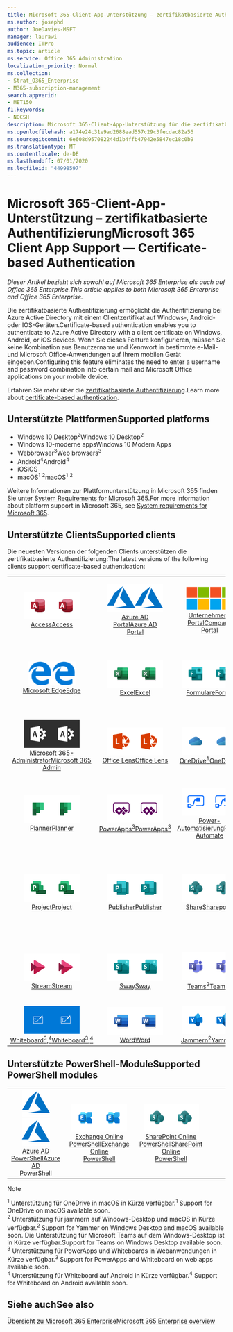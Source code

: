 ```yaml
---
title: Microsoft 365-Client-App-Unterstützung – zertifikatbasierte Authentifizierung
ms.author: josephd
author: JoeDavies-MSFT
manager: laurawi
audience: ITPro
ms.topic: article
ms.service: Office 365 Administration
localization_priority: Normal
ms.collection:
- Strat_O365_Enterprise
- M365-subscription-management
search.appverid:
- MET150
f1.keywords:
- NOCSH
description: Microsoft 365-Client-App-Unterstützung für die zertifikatbasierte Authentifizierung.
ms.openlocfilehash: a174e24c31e9ad2688ead557c29c3fecdac82a56
ms.sourcegitcommit: 6e608d957082244d1b4ffb47942e5847ec18c0b9
ms.translationtype: MT
ms.contentlocale: de-DE
ms.lasthandoff: 07/01/2020
ms.locfileid: "44998597"
---
```

# <a name="microsoft-365-client-app-support--certificate-based-authentication"></a><span data-ttu-id="fecf5-103">Microsoft 365-Client-App-Unterstützung – zertifikatbasierte Authentifizierung</span><span class="sxs-lookup"><span data-stu-id="fecf5-103">Microsoft 365 Client App Support — Certificate-based Authentication</span></span>

<span data-ttu-id="fecf5-104">*Dieser Artikel bezieht sich sowohl auf Microsoft 365 Enterprise als auch auf Office 365 Enterprise.*</span><span class="sxs-lookup"><span data-stu-id="fecf5-104">*This article applies to both Microsoft 365 Enterprise and Office 365 Enterprise.*</span></span>

<span data-ttu-id="fecf5-105">Die zertifikatbasierte Authentifizierung ermöglicht die Authentifizierung bei Azure Active Directory mit einem Clientzertifikat auf Windows-, Android-oder IOS-Geräten.</span><span class="sxs-lookup"><span data-stu-id="fecf5-105">Certificate-based authentication enables you to authenticate to Azure Active Directory with a client certificate on Windows, Android, or iOS devices.</span></span> <span data-ttu-id="fecf5-106">Wenn Sie dieses Feature konfigurieren, müssen Sie keine Kombination aus Benutzername und Kennwort in bestimmte e-Mail-und Microsoft Office-Anwendungen auf Ihrem mobilen Gerät eingeben.</span><span class="sxs-lookup"><span data-stu-id="fecf5-106">Configuring this feature eliminates the need to enter a username and password combination into certain mail and Microsoft Office applications on your mobile device.</span></span>

<span data-ttu-id="fecf5-107">Erfahren Sie mehr über die [zertifikatbasierte Authentifizierung](https://docs.microsoft.com/azure/active-directory/authentication/active-directory-certificate-based-authentication-get-started).</span><span class="sxs-lookup"><span data-stu-id="fecf5-107">Learn more about [certificate-based authentication](https://docs.microsoft.com/azure/active-directory/authentication/active-directory-certificate-based-authentication-get-started).</span></span>

## <a name="supported-platforms"></a><span data-ttu-id="fecf5-108">Unterstützte Plattformen</span><span class="sxs-lookup"><span data-stu-id="fecf5-108">Supported platforms</span></span>

 - <span data-ttu-id="fecf5-109">Windows 10 Desktop<sup>2</sup></span><span class="sxs-lookup"><span data-stu-id="fecf5-109">Windows 10 Desktop<sup>2</sup></span></span>
 - <span data-ttu-id="fecf5-110">Windows 10-moderne apps</span><span class="sxs-lookup"><span data-stu-id="fecf5-110">Windows 10 Modern Apps</span></span>
 - <span data-ttu-id="fecf5-111">Webbrowser<sup>3</sup></span><span class="sxs-lookup"><span data-stu-id="fecf5-111">Web browsers<sup>3</sup></span></span>
 - <span data-ttu-id="fecf5-112">Android<sup>4</sup></span><span class="sxs-lookup"><span data-stu-id="fecf5-112">Android<sup>4</sup></span></span>
 - <span data-ttu-id="fecf5-113">iOS</span><span class="sxs-lookup"><span data-stu-id="fecf5-113">iOS</span></span>
 - <span data-ttu-id="fecf5-114">macOS<sup>1</sup> <sup>2</sup></span><span class="sxs-lookup"><span data-stu-id="fecf5-114">macOS<sup>1</sup> <sup>2</sup></span></span>

<span data-ttu-id="fecf5-115">Weitere Informationen zur Plattformunterstützung in Microsoft 365 finden Sie unter [System Requirements for Microsoft 365](https://products.office.com/office-system-requirements).</span><span class="sxs-lookup"><span data-stu-id="fecf5-115">For more information about platform support in Microsoft 365, see [System requirements for Microsoft 365](https://products.office.com/office-system-requirements).</span></span>

## <a name="supported-clients"></a><span data-ttu-id="fecf5-116">Unterstützte Clients</span><span class="sxs-lookup"><span data-stu-id="fecf5-116">Supported clients</span></span>

<span data-ttu-id="fecf5-117">Die neuesten Versionen der folgenden Clients unterstützen die zertifikatbasierte Authentifizierung:</span><span class="sxs-lookup"><span data-stu-id="fecf5-117">The latest versions of the following clients support certificate-based authentication:</span></span>

| | | | | | |
|:---:|:---:|:---:|:---:|:---:|:---:|
| <span data-ttu-id="fecf5-118">![Access-Symbol](media/o365-access-64x64.png)</span><span class="sxs-lookup"><span data-stu-id="fecf5-118">![Access icon](media/o365-access-64x64.png)</span></span> <br> [<span data-ttu-id="fecf5-119">Access</span><span class="sxs-lookup"><span data-stu-id="fecf5-119">Access</span></span>](https://products.office.com/access) | <span data-ttu-id="fecf5-120">![Azure-Symbol](media/o365-azure-64x64.png)</span><span class="sxs-lookup"><span data-stu-id="fecf5-120">![Azure icon](media/o365-azure-64x64.png)</span></span> <br> [<span data-ttu-id="fecf5-121">Azure AD <br> Portal</span><span class="sxs-lookup"><span data-stu-id="fecf5-121">Azure AD <br> Portal </span></span>](https://azure.microsoft.com/features/azure-portal/) | <span data-ttu-id="fecf5-122">![Symbol des Unternehmensportals](media/o365-microsoft-64x64.png)</span><span class="sxs-lookup"><span data-stu-id="fecf5-122">![Company portal icon](media/o365-microsoft-64x64.png)</span></span> <br> [<span data-ttu-id="fecf5-123">Unternehmens <br> Portal</span><span class="sxs-lookup"><span data-stu-id="fecf5-123">Company <br> Portal </span></span>](https://docs.microsoft.com/intune-user-help/sign-in-to-the-company-portal) | <span data-ttu-id="fecf5-124">![Vertiefen (Symbol)](media/o365-delve-64x64.png)</span><span class="sxs-lookup"><span data-stu-id="fecf5-124">![Delve icon](media/o365-delve-64x64.png)</span></span> <br> [<span data-ttu-id="fecf5-125">Delve</span><span class="sxs-lookup"><span data-stu-id="fecf5-125">Delve</span></span>](https://products.office.com/business/intelligent-search) | <span data-ttu-id="fecf5-126">![Dynamics 365-Symbol](media/o365-dynamics365-64x64.png)</span><span class="sxs-lookup"><span data-stu-id="fecf5-126">![Dynamics 365 icon](media/o365-dynamics365-64x64.png)</span></span> <br> [<span data-ttu-id="fecf5-127">Dynamics 365</span><span class="sxs-lookup"><span data-stu-id="fecf5-127">Dynamics 365</span></span>](https://dynamics.microsoft.com) 
| <span data-ttu-id="fecf5-128">![Edge-Symbol](media/o365-edge-64x64.png)</span><span class="sxs-lookup"><span data-stu-id="fecf5-128">![Edge icon](media/o365-edge-64x64.png)</span></span> <br> [<span data-ttu-id="fecf5-129">Microsoft Edge</span><span class="sxs-lookup"><span data-stu-id="fecf5-129">Edge</span></span>](https://www.microsoft.com/windows/microsoft-edge) | <span data-ttu-id="fecf5-130">![Excel-Symbol](media/o365-excel-64x64.png)</span><span class="sxs-lookup"><span data-stu-id="fecf5-130">![Excel icon](media/o365-excel-64x64.png)</span></span> <br> [<span data-ttu-id="fecf5-131">Excel</span><span class="sxs-lookup"><span data-stu-id="fecf5-131">Excel</span></span>](https://products.office.com/excel) | <span data-ttu-id="fecf5-132">![Symbol "Formulare"](media/o365-forms-64x64.png)</span><span class="sxs-lookup"><span data-stu-id="fecf5-132">![Forms icon](media/o365-forms-64x64.png)</span></span> <br> [<span data-ttu-id="fecf5-133">Formulare</span><span class="sxs-lookup"><span data-stu-id="fecf5-133">Forms</span></span>](https://flow.microsoft.com/connectors/shared_microsoftforms/microsoft-forms/) | <span data-ttu-id="fecf5-134">![Kaizala-Symbol](media/o365-kaizala-64x64.png)</span><span class="sxs-lookup"><span data-stu-id="fecf5-134">![Kaizala icon](media/o365-kaizala-64x64.png)</span></span> <br> [<span data-ttu-id="fecf5-135">Kaizala</span><span class="sxs-lookup"><span data-stu-id="fecf5-135">Kaizala</span></span>](https://products.office.com/en/business/microsoft-kaizala) | <span data-ttu-id="fecf5-136">![Office.com-Symbol](media/o365-office-64x64.png)</span><span class="sxs-lookup"><span data-stu-id="fecf5-136">![Office.com icon](media/o365-office-64x64.png)</span></span> <br> [<span data-ttu-id="fecf5-137">Office.com</span><span class="sxs-lookup"><span data-stu-id="fecf5-137">Office.com</span></span>](https://www.office.com/) 
| <span data-ttu-id="fecf5-138">![Office 365 Administrator Symbol](media/o365-o365admin-64x64.png)</span><span class="sxs-lookup"><span data-stu-id="fecf5-138">![Office 365 Admin icon](media/o365-o365admin-64x64.png)</span></span> <br> [<span data-ttu-id="fecf5-139">Microsoft 365- <br> Administrator</span><span class="sxs-lookup"><span data-stu-id="fecf5-139">Microsoft 365 <br> Admin</span></span>](https://products.office.com/business/manage-office-365-admin-app) | <span data-ttu-id="fecf5-140">![Linsen Symbol](media/o365-lens-64x64.png)</span><span class="sxs-lookup"><span data-stu-id="fecf5-140">![Lens icon](media/o365-lens-64x64.png)</span></span> <br> [<span data-ttu-id="fecf5-141">Office Lens</span><span class="sxs-lookup"><span data-stu-id="fecf5-141">Office Lens</span></span>](https://www.microsoft.com/p/office-lens/9wzdncrfj3t8?activetab=pivot%3Aoverviewtab) | <span data-ttu-id="fecf5-142">![OneDrive für Unternehmen Symbol](media/o365-OneDrive-64x64.png)</span><span class="sxs-lookup"><span data-stu-id="fecf5-142">![OneDrive for Business icon](media/o365-OneDrive-64x64.png)</span></span> <br> [<span data-ttu-id="fecf5-143">OneDrive<sup>1</sup></span><span class="sxs-lookup"><span data-stu-id="fecf5-143">OneDrive<sup>1</sup></span></span>](https://products.office.com/onedrive-for-business/online-cloud-storage) |  <span data-ttu-id="fecf5-144">![OneNote-Symbol](media/o365-OneNote-64x64.png)</span><span class="sxs-lookup"><span data-stu-id="fecf5-144">![OneNote icon](media/o365-OneNote-64x64.png)</span></span> <br> [<span data-ttu-id="fecf5-145">OneNote</span><span class="sxs-lookup"><span data-stu-id="fecf5-145">OneNote</span></span>](https://products.office.com/onenote) | <span data-ttu-id="fecf5-146">![Outlook-Symbol](media/o365-outlook-64x64.png)</span><span class="sxs-lookup"><span data-stu-id="fecf5-146">![Outlook icon](media/o365-outlook-64x64.png)</span></span> <br> [<span data-ttu-id="fecf5-147">Outlook</span><span class="sxs-lookup"><span data-stu-id="fecf5-147">Outlook</span></span>](https://products.office.com/outlook) 
| <span data-ttu-id="fecf5-148">![Planner-Symbol](media/o365-planner-64x64.png)</span><span class="sxs-lookup"><span data-stu-id="fecf5-148">![Planner icon](media/o365-planner-64x64.png)</span></span> <br> [<span data-ttu-id="fecf5-149">Planner</span><span class="sxs-lookup"><span data-stu-id="fecf5-149">Planner</span></span>](https://products.office.com/business/task-management-software) | <span data-ttu-id="fecf5-150">![PowerApps-Symbol](media/o365-powerapps-64x64.png)</span><span class="sxs-lookup"><span data-stu-id="fecf5-150">![PowerApps icon](media/o365-powerapps-64x64.png)</span></span> <br> [<span data-ttu-id="fecf5-151">PowerApps<sup>3</sup></span><span class="sxs-lookup"><span data-stu-id="fecf5-151">PowerApps<sup>3</sup></span></span>](https://powerapps.microsoft.com) | <span data-ttu-id="fecf5-152">![Power-Automatisierungs Symbol](media/o365-flow-64x64.png)</span><span class="sxs-lookup"><span data-stu-id="fecf5-152">![Power Automate icon](media/o365-flow-64x64.png)</span></span> <br> [<span data-ttu-id="fecf5-153">Power- <br> Automatisierung</span><span class="sxs-lookup"><span data-stu-id="fecf5-153">Power <br> Automate</span></span>](https://flow.microsoft.com) | <span data-ttu-id="fecf5-154">![PowerBI-Symbol](media/o365-powerbi-64x64.png)</span><span class="sxs-lookup"><span data-stu-id="fecf5-154">![PowerBI icon](media/o365-powerbi-64x64.png)</span></span> <br> [<span data-ttu-id="fecf5-155">Power BI</span><span class="sxs-lookup"><span data-stu-id="fecf5-155">Power BI</span></span>](https://powerbi.microsoft.com)| <span data-ttu-id="fecf5-156">![PowerPoint-Symbol](media/o365-powerpoint-64x64.png)</span><span class="sxs-lookup"><span data-stu-id="fecf5-156">![PowerPoint icon](media/o365-powerpoint-64x64.png)</span></span> <br> [<span data-ttu-id="fecf5-157">PowerPoint</span><span class="sxs-lookup"><span data-stu-id="fecf5-157">PowerPoint</span></span>](https://products.office.com/powerpoint) 
| <span data-ttu-id="fecf5-158">![Project-Symbol](media/o365-project-64x64.png)</span><span class="sxs-lookup"><span data-stu-id="fecf5-158">![Project icon](media/o365-project-64x64.png)</span></span> <br> [<span data-ttu-id="fecf5-159">Project</span><span class="sxs-lookup"><span data-stu-id="fecf5-159">Project</span></span>](https://products.office.com/project) | <span data-ttu-id="fecf5-160">![Publisher-Symbol](media/o365-publisher-64x64.png)</span><span class="sxs-lookup"><span data-stu-id="fecf5-160">![Publisher icon](media/o365-publisher-64x64.png)</span></span> <br> [<span data-ttu-id="fecf5-161">Publisher</span><span class="sxs-lookup"><span data-stu-id="fecf5-161">Publisher</span></span>](https://products.office.com/publisher) | <span data-ttu-id="fecf5-162">![SharePoint-Symbol](media/o365-sharepoint-64x64.png)</span><span class="sxs-lookup"><span data-stu-id="fecf5-162">![SharePoint icon](media/o365-sharepoint-64x64.png)</span></span> <br> [<span data-ttu-id="fecf5-163">Share</span><span class="sxs-lookup"><span data-stu-id="fecf5-163">Sharepoint</span></span>](https://products.office.com/sharepoint) | <span data-ttu-id="fecf5-164">![Skype for Business-Symbol](media/o365-skypeforbusiness-64x64.png)</span><span class="sxs-lookup"><span data-stu-id="fecf5-164">![Skype for Business icon](media/o365-skypeforbusiness-64x64.png)</span></span> <br> [<span data-ttu-id="fecf5-165">Skype for <br> Business</span><span class="sxs-lookup"><span data-stu-id="fecf5-165">Skype for <br> Business</span></span>](https://www.skype.com/business/) | <span data-ttu-id="fecf5-166">![Symbol für Notizen](media/o365-stickynotes-64x64.png)</span><span class="sxs-lookup"><span data-stu-id="fecf5-166">![Sticky Notes icon](media/o365-stickynotes-64x64.png)</span></span> <br> [<span data-ttu-id="fecf5-167">Kurznotizen</span><span class="sxs-lookup"><span data-stu-id="fecf5-167">Sticky Notes</span></span>](https://www.microsoft.com/p/microsoft-sticky-notes/9nblggh4qghw) 
| <span data-ttu-id="fecf5-168">![Stream-Symbol](media/o365-stream-64x64.png)</span><span class="sxs-lookup"><span data-stu-id="fecf5-168">![Stream icon](media/o365-stream-64x64.png)</span></span> <br> [<span data-ttu-id="fecf5-169">Stream</span><span class="sxs-lookup"><span data-stu-id="fecf5-169">Stream</span></span>](https://stream.microsoft.com) | <span data-ttu-id="fecf5-170">![Sway-Symbol](media/o365-sway-64x64.png)</span><span class="sxs-lookup"><span data-stu-id="fecf5-170">![Sway icon](media/o365-sway-64x64.png)</span></span> <br> [<span data-ttu-id="fecf5-171">Sway</span><span class="sxs-lookup"><span data-stu-id="fecf5-171">Sway</span></span>](https://sway.com) | <span data-ttu-id="fecf5-172">![Teams-Symbol](media/o365-teams-64x64.png)</span><span class="sxs-lookup"><span data-stu-id="fecf5-172">![Teams icon](media/o365-teams-64x64.png)</span></span> <br> [<span data-ttu-id="fecf5-173">Teams<sup>2</sup></span><span class="sxs-lookup"><span data-stu-id="fecf5-173">Teams<sup>2</sup></span></span>](https://products.office.com/microsoft-teams/group-chat-software) | <span data-ttu-id="fecf5-174">![To-do-Symbol](media/o365-todo-64x64.png)</span><span class="sxs-lookup"><span data-stu-id="fecf5-174">![To Do icon](media/o365-todo-64x64.png)</span></span> <br> [<span data-ttu-id="fecf5-175">Aufgabe</span><span class="sxs-lookup"><span data-stu-id="fecf5-175">To Do</span></span>](https://todo.microsoft.com) | <span data-ttu-id="fecf5-176">![Visio-Symbol](media/o365-visio-64x64.png)</span><span class="sxs-lookup"><span data-stu-id="fecf5-176">![Visio icon](media/o365-visio-64x64.png)</span></span> <br> [<span data-ttu-id="fecf5-177">Visio</span><span class="sxs-lookup"><span data-stu-id="fecf5-177">Visio</span></span>](https://products.office.com/visio/flowchart-software) 
| <span data-ttu-id="fecf5-178">![Whiteboard-Symbol](media/o365-whiteboard-64x64.png)</span><span class="sxs-lookup"><span data-stu-id="fecf5-178">![Whiteboard icon](media/o365-whiteboard-64x64.png)</span></span> <br> [<span data-ttu-id="fecf5-179">Whiteboard<sup>3</sup>,<sup>4</sup></span><span class="sxs-lookup"><span data-stu-id="fecf5-179">Whiteboard<sup>3</sup>,<sup>4</sup></span></span>](https://whiteboard.microsoft.com/) | <span data-ttu-id="fecf5-180">![Word-Symbol](media/o365-word-64x64.png)</span><span class="sxs-lookup"><span data-stu-id="fecf5-180">![Word icon](media/o365-word-64x64.png)</span></span> <br> [<span data-ttu-id="fecf5-181">Word</span><span class="sxs-lookup"><span data-stu-id="fecf5-181">Word</span></span>](https://products.office.com/word) | <span data-ttu-id="fecf5-182">![Yammer-Symbol](media/o365-yammer-64x64.png)</span><span class="sxs-lookup"><span data-stu-id="fecf5-182">![Yammer icon](media/o365-yammer-64x64.png)</span></span> <br> [<span data-ttu-id="fecf5-183">Jammern<sup>2</sup></span><span class="sxs-lookup"><span data-stu-id="fecf5-183">Yammer<sup>2</sup></span></span>](https://products.office.com/yammer/yammer-overview) |

## <a name="supported-powershell-modules"></a><span data-ttu-id="fecf5-184">Unterstützte PowerShell-Module</span><span class="sxs-lookup"><span data-stu-id="fecf5-184">Supported PowerShell modules</span></span>

| | | | | | |
|:---:|:---:|:---:|:---:|:---:|:---:|
| <span data-ttu-id="fecf5-185">![Azure-Symbol](media/o365-azure-64x64.png)</span><span class="sxs-lookup"><span data-stu-id="fecf5-185">![Azure icon](media/o365-azure-64x64.png)</span></span> <br> [<span data-ttu-id="fecf5-186">Azure AD <br> PowerShell</span><span class="sxs-lookup"><span data-stu-id="fecf5-186">Azure AD <br> PowerShell</span></span>](https://docs.microsoft.com/powershell/azure/active-directory/overview?view=azureadps-2.0) | <span data-ttu-id="fecf5-187">![Exchange-Symbol](media/o365-exchange-64x64.png)</span><span class="sxs-lookup"><span data-stu-id="fecf5-187">![Exchange icon](media/o365-exchange-64x64.png)</span></span> <br> [<span data-ttu-id="fecf5-188">Exchange Online <br> PowerShell</span><span class="sxs-lookup"><span data-stu-id="fecf5-188">Exchange Online <br> PowerShell</span></span>](https://docs.microsoft.com/powershell/exchange/exchange-online/exchange-online-powershell?view=exchange-ps) | <span data-ttu-id="fecf5-189">![SharePoint-Symbol](media/o365-sharepoint-64x64.png)</span><span class="sxs-lookup"><span data-stu-id="fecf5-189">![SharePoint icon](media/o365-sharepoint-64x64.png)</span></span> <br> [<span data-ttu-id="fecf5-190">SharePoint Online <br> PowerShell</span><span class="sxs-lookup"><span data-stu-id="fecf5-190">SharePoint Online <br> PowerShell</span></span>](https://docs.microsoft.com/powershell/sharepoint/sharepoint-online/connect-sharepoint-online)

> [!NOTE]
> <span data-ttu-id="fecf5-191"><sup>1</sup> Unterstützung für OneDrive in macOS in Kürze verfügbar.</span><span class="sxs-lookup"><span data-stu-id="fecf5-191"><sup>1</sup> Support for OneDrive on macOS available soon.</span></span> <br>
> <span data-ttu-id="fecf5-192"><sup>2</sup> Unterstützung für jammern auf Windows-Desktop und macOS in Kürze verfügbar.</span><span class="sxs-lookup"><span data-stu-id="fecf5-192"><sup>2</sup> Support for Yammer on Windows Desktop and macOS available soon.</span></span> <span data-ttu-id="fecf5-193">Die Unterstützung für Microsoft Teams auf dem Windows-Desktop ist in Kürze verfügbar.</span><span class="sxs-lookup"><span data-stu-id="fecf5-193">Support for Teams on Windows Desktop available soon.</span></span><br>
> <span data-ttu-id="fecf5-194"><sup>3</sup> Unterstützung für PowerApps und Whiteboards in Webanwendungen in Kürze verfügbar.</span><span class="sxs-lookup"><span data-stu-id="fecf5-194"><sup>3</sup> Support for PowerApps and Whiteboard on web apps available soon.</span></span> <br>
> <span data-ttu-id="fecf5-195"><sup>4</sup> Unterstützung für Whiteboard auf Android in Kürze verfügbar.</span><span class="sxs-lookup"><span data-stu-id="fecf5-195"><sup>4</sup> Support for Whiteboard on Android available soon.</span></span>

## <a name="see-also"></a><span data-ttu-id="fecf5-196">Siehe auch</span><span class="sxs-lookup"><span data-stu-id="fecf5-196">See also</span></span>

[<span data-ttu-id="fecf5-197">Übersicht zu Microsoft 365 Enterprise</span><span class="sxs-lookup"><span data-stu-id="fecf5-197">Microsoft 365 Enterprise overview</span></span>](https://docs.microsoft.com/microsoft-365/enterprise/microsoft-365-overview)

